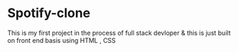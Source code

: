 # Spotify-clone
This is my first project in the process of full stack devloper &amp; this is just built on front end basis using HTML , CSS 
